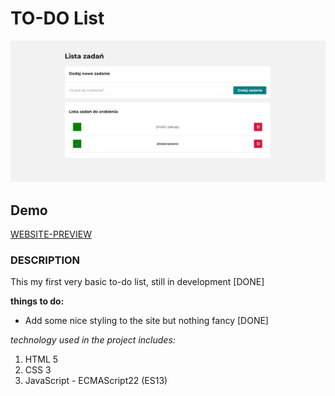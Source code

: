# TO-DO List
![PAGE SCREENSHOT](/images/screen.png "TO-DO list")

## Demo
[WEBSITE-PREVIEW](https://tomecky1.github.io/TODO-LIST/)

### DESCRIPTION
This my first very basic to-do list, still in development [DONE]

**things to do:**
- Add some nice styling to the site but nothing fancy [DONE]


*technology used in the project includes:*
1. HTML 5
2. CSS 3
3. JavaScript - ECMAScript22 (ES13)
